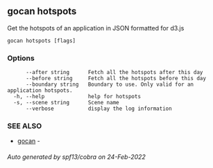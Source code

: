 ## gocan hotspots

Get the hotspots of an application in JSON formatted for d3.js

```
gocan hotspots [flags]
```

### Options

```
      --after string      Fetch all the hotspots after this day
      --before string     Fetch all the hotspots before this day
      --boundary string   Boundary to use. Only valid for an application hotspots.
  -h, --help              help for hotspots
  -s, --scene string      Scene name
      --verbose           display the log information
```

### SEE ALSO

* [gocan](gocan.md)	 - 

###### Auto generated by spf13/cobra on 24-Feb-2022
